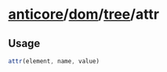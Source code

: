 # [anticore](../../../../../#reference)/[dom](../../#reference)/[tree](../#reference)/<a name="reference">attr</a>

## Usage

```js
attr(element, name, value)
```